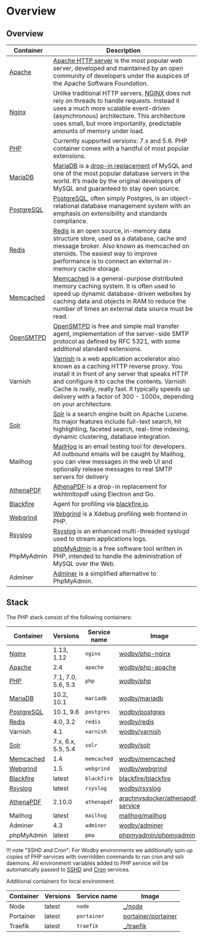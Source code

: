 # Overview

## Overview

[Nginx]: containers/nginx.md
[Apache]: containers/apache.md
[AthenaPDF]: containers/athenapdf.md
[PHP]: containers/php.md
[SSHD]: containers/ssh.md
[Cron]: containers/cron.md
[MariaDB]: containers/mariadb.md
[PostgreSQL]: containers/postgres.md
[Redis]: containers/redis.md
[Solr]: containers/solr.md
[Memcached]: containers/memcached.md
[OpenSMTPD]: containers/opensmtpd.md
[Webgrind]: containers/webgrind.md
[Blackfire]: containers/blackfire.md
[Rsyslog]: containers/rsyslog.md
[AthenaPDF]: https://cloud.wodby.com/stackhub/249c859b-9368-41cc-b6a6-6148e6a77337

| Container | Description |
| --------- | ----------- |
| [Apache] | [Apache HTTP server](https://httpd.apache.org) is the most popular web server, developed and maintained by an open community of developers under the auspices of the Apache Software Foundation. |
| [Nginx] | Unlike traditional HTTP servers, [NGINX](http://nginx.org) does not rely on threads to handle requests. Instead it uses a much more scalable event-driven (asynchronous) architecture. This architecture uses small, but more importantly, predictable amounts of memory under load. |
| [PHP] | Currently supported versions: 7.x and 5.6. PHP container comes with a handful of most popular extensions. |
| [MariaDB] | [MariaDB](http://mariadb.org) is a [drop-in replacement](https://en.wikipedia.org/wiki/Drop-in_replacement) of MySQL and one of the most popular database servers in the world. It’s made by the original developers of MySQL and guaranteed to stay open source. |
| [PostgreSQL] | [PostgreSQL](http://postgres.org), often simply Postgres, is an object-relational database management system with an emphasis on extensibility and standards compliance.|
| [Redis] | [Redis](https://redis.io) is an open source, in-memory data structure store, used as a database, cache and message broker. Also known as memcached on steroids. The easiest way to improve performance is to connect an external in-memory cache storage. |
| [Memcached] | [Memcached](https://memcached.org) is a general-purpose distributed memory caching system. It is often used to speed up dynamic database-driven websites by caching data and objects in RAM to reduce the number of times an external data source must be read. |
| [OpenSMTPD] | [OpenSMTPD](https://www.opensmtpd.org) is free and simple mail transfer agent, implementation of the server-side SMTP protocol as defined by RFC 5321, with some additional standard extensions. |
| Varnish | [Varnish](http://varnish-cache.org) is a web application accelerator also known as a caching HTTP reverse proxy. You install it in front of any server that speaks HTTP and configure it to cache the contents. Varnish Cache is really, really fast. It typically speeds up delivery with a factor of 300 - 1000x, depending on your architecture. |
| [Solr] | [Solr](http://lucene.apache.org/solr) is a search engine built on Apache Lucene. Its major features include full-text search, hit highlighting, faceted search, real-time indexing, dynamic clustering, database integration. |
| Mailhog | [MailHog](https://github.com/mailhog/MailHog) is an email testing tool for developers. All outbound emails will be caught by Mailhog, you can view messages in the web UI and optionally release messages to real SMTP servers for delivery |
| [AthenaPDF] | [AthenaPDF](http://www.athenapdf.com) is a drop-in replacement for wkhtmltopdf using Electron and Go. |
| [Blackfire] | Agent for profiling via [blackfire.io](https://blackfire.io/docs/reference-guide/faq). |
| [Webgrind] | [Webgrind](https://github.com/jokkedk/webgrind) is a Xdebug profiling web frontend in PHP. |
| [Rsyslog] | [Rsyslog](http://www.rsyslog.com) is an enhanced multi-threaded syslogd used to stream applications logs. |
| PhpMyAdmin | [phpMyAdmin](https://www.phpmyadmin.net) is a free software tool written in PHP, intended to handle the administration of MySQL over the Web. |
| Adminer | [Adminer](https://www.adminer.org) is a simplified alternative to PhpMyAdmin. |

## Stack

The PHP stack consist of the following containers:

[wodby/php-nginx]: https://github.com/wodby/php-nginx
[wodby/php-apache]: https://github.com/wodby/php-apache
[wodby/php]: https://github.com/wodby/php
[wodby/mariadb]: https://github.com/wodby/mariadb
[wodby/postgres]: https://github.com/wodby/postgres
[wodby/redis]: https://github.com/wodby/redis
[wodby/varnish]: https://github.com/wodby/varnish
[wodby/solr]: https://github.com/wodby/solr
[wodby/memcached]: https://github.com/wodby/memcached
[wodby/webgrind]: https://hub.docker.com/r/wodby/webgrind
[blackfire/blackfire]: https://hub.docker.com/r/blackfire/blackfire
[wodby/rsyslog]: https://hub.docker.com/r/wodby/rsyslog
[arachnysdocker/athenapdf-service]: https://hub.docker.com/r/arachnysdocker/athenapdf-service
[mailhog/mailhog]: https://hub.docker.com/r/mailhog/mailhog
[wodby/adminer]: https://hub.docker.com/r/wodby/adminer
[phpmyadmin/phpmyadmin]: https://hub.docker.com/r/phpmyadmin/phpmyadmin
[portainer/portainer]: https://hub.docker.com/portainer/portainer
[_/node]: https://hub.docker.com/_/node
[_/traefik]: https://hub.docker.com/_/traefik

| Container    | Versions           | Service name | Image                              |
| ------------ | ------------------ | ------------ | ---------------------------------- |
| [Nginx]      | 1.13, 1.12         | `nginx`      | [wodby/php-nginx]                  |
| [Apache]     | 2.4                | `apache`     | [wodby/php-apache]                 |
| [PHP]        | 7.1, 7.0, 5.6, 5.3 | `php`        | [wodby/php]                        |
| [MariaDB]    | 10.2, 10.1         | `mariadb`    | [wodby/mariadb]                    |
| [PostgreSQL] | 10.1, 9.6          | `postgres`   | [wodby/postgres]                   |
| [Redis]      | 4.0, 3.2           | `redis`      | [wodby/redis]                      |
| Varnish      | 4.1                | `varnish`    | [wodby/varnish]                    |
| [Solr]       | 7.x, 6.x, 5.5, 5.4 | `solr`       | [wodby/solr]                       |
| [Memcached]  | 1.4                | `memcached`  | [wodby/memcached]                  |
| [Webgrind]   | 1.5                | `webgrind`   | [wodby/webgrind]                   |
| [Blackfire]  | latest             | `blackfire`  | [blackfire/blackfire]              |
| [Rsyslog]    | latest             | `rsyslog`    | [wodby/rsyslog]                    |
| [AthenaPDF]  | 2.10.0             | `athenapdf`  | [arachnysdocker/athenapdf-service] |
| Mailhog      | latest             | `mailhog`    | [mailhog/mailhog]                  |
| Adminer      | 4.3                | `adminer`    | [wodby/adminer]                    |
| phpMyAdmin   | latest             | `pma`        | [phpmyadmin/phpmyadmin]            |

!!! note "SSHD and Cron":
    For Wodby environments we additionally spin up copies of PHP services with overridden commands to run cron and ssh daemons. All environment variables added to PHP service will be automatically passed to [SSHD] and [Cron] services.

Additional containers for local environment:

| Container    | Versions           | Service name | Image                              |
| ------------ | ------------------ | ------------ | ---------------------------------- |
| Node         | latest             | `node`       | [_/node]                           |
| Portainer    | latest             | `portainer`  | [portainer/portainer]              |
| Traefik      | latest             | `traefik`    | [_/traefik]                        |
